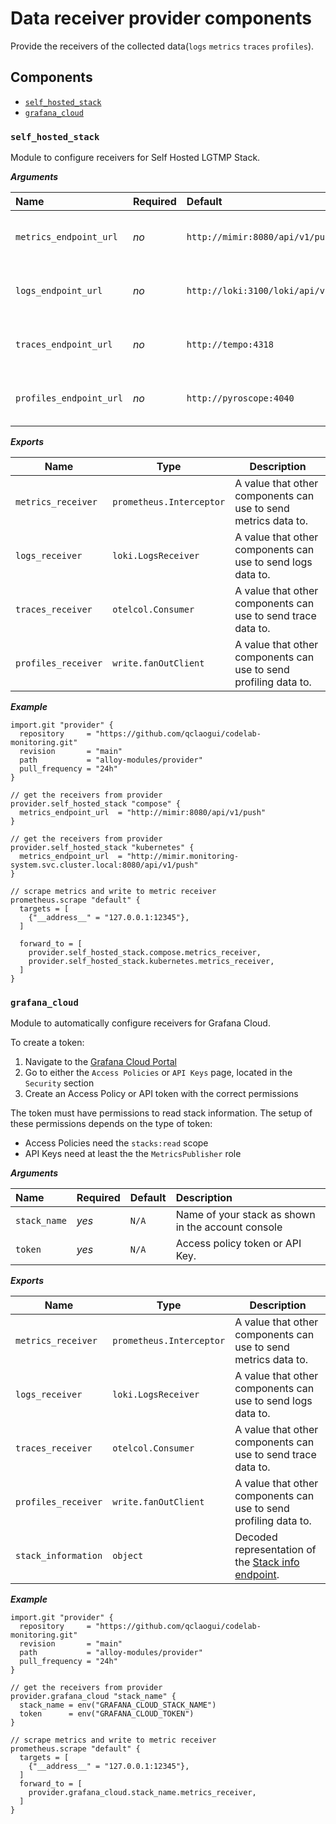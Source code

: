 # Data receiver provider components

Provide the receivers of the collected data(`logs` `metrics` `traces` `profiles`).

## Components
  - [`self_hosted_stack`](#self_hosted_stack)
  - [`grafana_cloud`](#grafana_cloud)

### `self_hosted_stack`

Module to configure receivers for Self Hosted LGTMP Stack.

***Arguments***

| Name                    | Required | Default                             | Description                         |
|:------------------------|:---------|:------------------------------------|:------------------------------------|
| `metrics_endpoint_url`  | _no_     | `http://mimir:8080/api/v1/push`     | Where to send collected `metrics`.  |
| `logs_endpoint_url`     | _no_     | `http://loki:3100/loki/api/v1/push` | Where to send collected `logs`.     |
| `traces_endpoint_url`   | _no_     | `http://tempo:4318`                 | Where to send collected `traces`.   |
| `profiles_endpoint_url` | _no_     | `http://pyroscope:4040`             | Where to send collected `profiles`. |

***Exports***

| Name                | Type                     | Description                                                      |
|---------------------|--------------------------|------------------------------------------------------------------|
| `metrics_receiver`  | `prometheus.Interceptor` | A value that other components can use to send metrics data to.   |
| `logs_receiver`     | `loki.LogsReceiver`      | A value that other components can use to send logs data to.      |
| `traces_receiver`   | `otelcol.Consumer`       | A value that other components can use to send trace data to.     |
| `profiles_receiver` | `write.fanOutClient`     | A value that other components can use to send profiling data to. |

***Example***

```alloy
import.git "provider" {
  repository     = "https://github.com/qclaogui/codelab-monitoring.git"
  revision       = "main"
  path           = "alloy-modules/provider"
  pull_frequency = "24h"
}

// get the receivers from provider
provider.self_hosted_stack "compose" {
  metrics_endpoint_url  = "http://mimir:8080/api/v1/push"
}

// get the receivers from provider
provider.self_hosted_stack "kubernetes" {
  metrics_endpoint_url  = "http://mimir.monitoring-system.svc.cluster.local:8080/api/v1/push"
}

// scrape metrics and write to metric receiver
prometheus.scrape "default" {
  targets = [
    {"__address__" = "127.0.0.1:12345"},
  ]

  forward_to = [
    provider.self_hosted_stack.compose.metrics_receiver,
    provider.self_hosted_stack.kubernetes.metrics_receiver,
  ]
}
```

### `grafana_cloud`

Module to automatically configure receivers for Grafana Cloud.

To create a token:

1. Navigate to the [Grafana Cloud Portal](https://grafana.com/profile/org)
2. Go to either the `Access Policies` or `API Keys` page, located in the `Security` section
3. Create an Access Policy or API token with the correct permissions

The token must have permissions to read stack information. The setup of these permissions depends on the type of token:

- Access Policies need the `stacks:read` scope
- API Keys need at least the the `MetricsPublisher` role

***Arguments***

| Name         | Required | Default | Description                                        |
|:-------------|:---------|:--------|:---------------------------------------------------|
| `stack_name` | _yes_    | `N/A`   | Name of your stack as shown in the account console |
| `token`      | _yes_    | `N/A`   | Access policy token or API Key.                    |

***Exports***

| Name                | Type                     | Description                                                                                                                  |
|---------------------|--------------------------|------------------------------------------------------------------------------------------------------------------------------|
| `metrics_receiver`  | `prometheus.Interceptor` | A value that other components can use to send metrics data to.                                                               |
| `logs_receiver`     | `loki.LogsReceiver`      | A value that other components can use to send logs data to.                                                                  |
| `traces_receiver`   | `otelcol.Consumer`       | A value that other components can use to send trace data to.                                                                 |
| `profiles_receiver` | `write.fanOutClient`     | A value that other components can use to send profiling data to.                                                             |
| `stack_information` | `object`                 | Decoded representation of the [Stack info endpoint](https://grafana.com/docs/grafana-cloud/api-reference/cloud-api/#stacks). |

***Example***

```alloy
import.git "provider" {
  repository     = "https://github.com/qclaogui/codelab-monitoring.git"
  revision       = "main"
  path           = "alloy-modules/provider"
  pull_frequency = "24h"
}

// get the receivers from provider
provider.grafana_cloud "stack_name" {
  stack_name = env("GRAFANA_CLOUD_STACK_NAME")
  token      = env("GRAFANA_CLOUD_TOKEN")
}

// scrape metrics and write to metric receiver
prometheus.scrape "default" {
  targets = [
    {"__address__" = "127.0.0.1:12345"},
  ]
  forward_to = [
    provider.grafana_cloud.stack_name.metrics_receiver,
  ]
}
```
